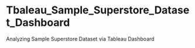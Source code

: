 # Tbaleau_Sample_Superstore_Dataset_Dashboard
Analyzing Sample Superstore Dataset via Tableau Dashboard
